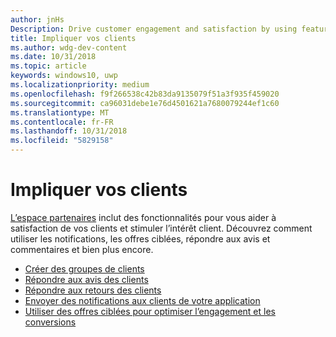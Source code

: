 ```yaml
---
author: jnHs
Description: Drive customer engagement and satisfaction by using features like notifications, targeted offers, responding to reviews and feedback, and more.
title: Impliquer vos clients
ms.author: wdg-dev-content
ms.date: 10/31/2018
ms.topic: article
keywords: windows10, uwp
ms.localizationpriority: medium
ms.openlocfilehash: f9f266538c42b83da9135079f51a3f935f459020
ms.sourcegitcommit: ca96031debe1e76d4501621a7680079244ef1c60
ms.translationtype: MT
ms.contentlocale: fr-FR
ms.lasthandoff: 10/31/2018
ms.locfileid: "5829158"
---
```

# <a name="engage-with-your-customers"></a>Impliquer vos clients

[L’espace partenaires](https://partner.microsoft.com/dashboard) inclut des fonctionnalités pour vous aider à satisfaction de vos clients et stimuler l’intérêt client. Découvrez comment utiliser les notifications, les offres ciblées, répondre aux avis et commentaires et bien plus encore.

-   [Créer des groupes de clients](create-customer-groups.md)
-   [Répondre aux avis des clients](respond-to-customer-reviews.md)
-   [Répondre aux retours des clients](respond-to-customer-feedback.md)
-   [Envoyer des notifications aux clients de votre application](send-push-notifications-to-your-apps-customers.md)
-   [Utiliser des offres ciblées pour optimiser l’engagement et les conversions](use-targeted-offers-to-maximize-engagement-and-conversions.md)

 
